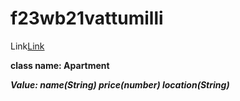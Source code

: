 # f23wb21vattumilli
Link[Link](https://f23wb21vattumilli.onrender.com)

**class name: Apartment**

***Value: name(String) price(number) location(String)***